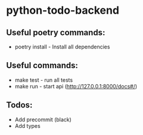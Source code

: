 # python-todo-backend

## Useful poetry commands:
* poetry install - Install all dependencies


## Useful commands:
* make test - run all tests
* make run - start api (http://127.0.0.1:8000/docs#/)


## Todos:
* Add precommit (black)
* Add types
